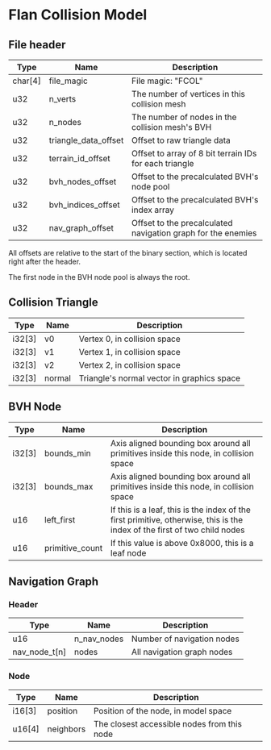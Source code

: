 # Flan Collision Model
## File header
| Type    | Name                 | Description                                                  |
| ------- | -------------------- | ------------------------------------------------------------ |
| char[4] | file_magic           | File magic: "FCOL"                                           |
| u32     | n_verts              | The number of vertices in this collision mesh                |
| u32     | n_nodes              | The number of nodes in the collision mesh's BVH              |
| u32     | triangle_data_offset | Offset to raw triangle data                                  |
| u32     | terrain_id_offset    | Offset to array of 8 bit terrain IDs for each triangle       |
| u32     | bvh_nodes_offset     | Offset to the precalculated BVH's node pool                  |
| u32     | bvh_indices_offset   | Offset to the precalculated BVH's index array                |
| u32     | nav_graph_offset     | Offset to the precalculated navigation graph for the enemies |

All offsets are relative to the start of the binary section, which is located right after the header.

The first node in the BVH node pool is always the root.

## Collision Triangle
| Type   | Name   | Description                                |
| ------ | ------ | ------------------------------------------ |
| i32[3] | v0     | Vertex 0, in collision space               |
| i32[3] | v1     | Vertex 1, in collision space               |
| i32[3] | v2     | Vertex 2, in collision space               |
| i32[3] | normal | Triangle's normal vector in graphics space |

## BVH Node
| Type   | Name            | Description                                                                                                               |
| ------ | --------------- | ------------------------------------------------------------------------------------------------------------------------- |
| i32[3] | bounds_min      | Axis aligned bounding box around all primitives inside this node, in collision space                                      |
| i32[3] | bounds_max      | Axis aligned bounding box around all primitives inside this node, in collision space                                      |
| u16    | left_first      | If this is a leaf, this is the index of the first primitive, otherwise, this is the index of the first of two child nodes |
| u16    | primitive_count | If this value is above 0x8000, this is a leaf node                                                                        |

## Navigation Graph
### Header
| Type          | Name        | Description                |
| ------------- | ----------- | -------------------------- |
| u16           | n_nav_nodes | Number of navigation nodes |
| nav_node_t[n] | nodes       | All navigation graph nodes |

### Node
| Type   | Name      | Description                                 |
| ------ | --------- | ------------------------------------------- |
| i16[3] | position  | Position of the node, in model space        |
| u16[4] | neighbors | The closest accessible nodes from this node |